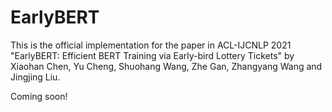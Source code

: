 # EarlyBERT

This is the official implementation for the paper in ACL-IJCNLP 2021 "EarlyBERT: Efficient BERT Training via Early-bird Lottery Tickets" by Xiaohan Chen, Yu Cheng, Shuohang Wang, Zhe Gan, Zhangyang Wang and Jingjing Liu.

Coming soon!
